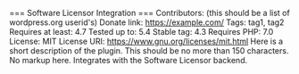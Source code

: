 === Software Licensor Integration ===
Contributors: (this should be a list of wordpress.org userid's)
Donate link: https://example.com/
Tags: tag1, tag2
Requires at least: 4.7
Tested up to: 5.4
Stable tag: 4.3
Requires PHP: 7.0
License: MIT
License URI: https://www.gnu.org/licenses/mit.html
Here is a short description of the plugin.  This should be no more than 150 characters.  No markup here.
Integrates with the Software Licensor backend.